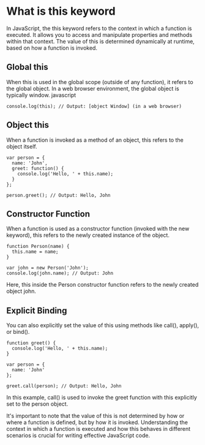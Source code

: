 # What is this keyword
  
  In JavaScript, the this keyword refers to the context in which a function is executed. It allows you to access and manipulate properties and methods within that context. The value of this is determined dynamically at runtime, based on how a function is invoked.

## Global this
  When this is used in the global scope (outside of any function), it refers to the global object. In a web browser environment, the global object is typically window.
javascript
 ```
console.log(this); // Output: [object Window] (in a web browser) 
```
## Object this 
When a function is invoked as a method of an object, this refers to the object itself.
```
var person = {
  name: 'John',
  greet: function() {
    console.log('Hello, ' + this.name);
  }
};

person.greet(); // Output: Hello, John
```
## Constructor Function
When a function is used as a constructor function (invoked with the new keyword), this refers to the newly created instance of the object.
```
function Person(name) {
  this.name = name;
}

var john = new Person('John');
console.log(john.name); // Output: John
```
Here, this inside the Person constructor function refers to the newly created object john.

## Explicit Binding
You can also explicitly set the value of this using methods like call(), apply(), or bind().
```
function greet() {
  console.log('Hello, ' + this.name);
}

var person = {
  name: 'John'
};

greet.call(person); // Output: Hello, John
```
In this example, call() is used to invoke the greet function with this explicitly set to the person object.

It's important to note that the value of this is not determined by how or where a function is defined, but by how it is invoked. Understanding the context in which a function is executed and how this behaves in different scenarios is crucial for writing effective JavaScript code.
